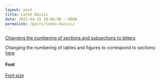 ```yaml
---
layout: post
title: LaTeX Basics
date: 2021-04-15 18:06:00 --0000
permalink: /posts/latex-basics/
---
```


[Changing the numbering of sections and subsections to letters](https://latex.org/forum/viewtopic.php?t=32632)

Changing the numbering of tables and figures to correspond to sections: [here](https://tex.stackexchange.com/questions/85776/change-figure-numbering-for-appendix)

#### Font
[Font size](https://texblog.org/2012/08/29/changing-the-font-size-in-latex/)
